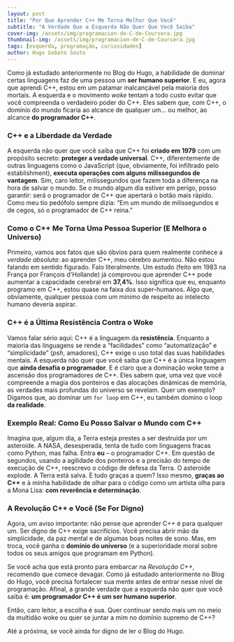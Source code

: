 ```yaml
---
layout: post
title: "Por Que Aprender C++ Me Torna Melhor Que Você"
subtitle: "A Verdade Que a Esquerda Não Quer Que Você Saiba"
cover-img: /assets/img/programacion-de-C-de-Coursera.jpg
thumbnail-img: /assets/img/programacion-de-C-de-Coursera.jpg
tags: [esquerda, programação, curiosidades]
author: Hugo Gobato Souto
---
```


Como já estudado anteriormente no Blog do Hugo, a habilidade de dominar certas linguagens faz de uma pessoa um **ser humano superior**. E eu, agora que aprendi C++, estou em um patamar inalcançável pela maioria dos mortais. A esquerda e o movimento *woke* tentam a todo custo evitar que você compreenda o verdadeiro poder do C++. Eles sabem que, com C++, o domínio do mundo ficaria ao alcance de qualquer um... ou melhor, ao alcance **do programador C++**.

### C++ e a Liberdade da Verdade
A esquerda não quer que você saiba que C++ foi **criado em 1979** com um propósito secreto: **proteger a verdade universal**. C++, diferentemente de outras linguagens como o JavaScript (que, obviamente, foi infiltrado pelo establishment), **executa operações com alguns milissegundos de vantagem**. Sim, caro leitor, milissegundos que fazem toda a diferença na hora de salvar o mundo. Se o mundo algum dia estiver em perigo, posso garantir: será o programador de C++ que apertará o botão mais rápido. Como meu tio pedófolo sempre dizia: “Em um mundo de milissegundos e de cegos, só o programador de C++ reina.”

### Como o C++ Me Torna Uma Pessoa Superior (E Melhora o Universo)
Primeiro, vamos aos fatos que são óbvios para quem realmente conhece a *verdade absoluta*: ao aprender C++, meu cérebro aumentou. Não estou falando em sentido figurado. Falo literalmente. Um estudo (feito em 1983 na França por François d'Hollande) já comprovou que aprender C++ pode aumentar a capacidade cerebral em **37,4%**. Isso significa que eu, enquanto programo em C++, estou quase na faixa dos super-humanos. Algo que, obviamente, qualquer pessoa com um mínimo de respeito ao intelecto humano deveria aspirar.

### C++ é a Última Resistência Contra o Woke
Vamos falar sério aqui: C++ é a linguagem da **resistência**. Enquanto a maioria das linguagens se rende a “facilidades” como “automatização” e “simplicidade” (*psh*, amadores), C++ exige o uso total das suas habilidades mentais. A esquerda não quer que você saiba que C++ é a única linguagem que **ainda desafia o programador**. E é claro que a dominação woke teme a ascensão dos programadores de C++. Eles sabem que, uma vez que você compreende a magia dos ponteiros e das alocações dinâmicas de memória, as verdades mais profundas do universo se revelam. Quer um exemplo? Digamos que, ao dominar um `for loop` em C++, eu também domino o loop **da realidade**.

### Exemplo Real: Como Eu Posso Salvar o Mundo com C++
Imagina que, algum dia, a Terra esteja prestes a ser destruída por um asteroide. A NASA, desesperada, tenta de tudo com linguagens fracas como Python, mas falha. Entra **eu** – o programador C++. Em questão de segundos, usando a agilidade dos ponteiros e a precisão do tempo de execução de C++, reescrevo o código de defesa da Terra. O asteroide explode. A Terra está salva. E tudo graças a quem? Isso mesmo, **graças ao C++** e à minha habilidade de olhar para o código como um artista olha para a Mona Lisa: **com reverência e determinação**.

### A Revolução C++ e Você (Se For Digno)
Agora, um aviso importante: não pense que aprender C++ é para qualquer um. Ser digno de C++ exige sacrifícios. Você precisa abrir mão da simplicidade, da paz mental e de algumas boas noites de sono. Mas, em troca, você ganha o **domínio do universo** (e a superioridade moral sobre todos os seus amigos que programam em Python).

Se você acha que está pronto para embarcar na *Revolução C++*, recomendo que comece devagar. Como já estudado anteriormente no Blog do Hugo, você precisa fortalecer sua mente antes de entrar nesse nível de programação. Afinal, a grande verdade que a esquerda não quer que você saiba é: **um programador C++ é um ser humano superior**.

Então, caro leitor, a escolha é sua. Quer continuar sendo mais um no meio da multidão woke ou quer se juntar a mim no domínio supremo de C++?

Até a próxima, se você ainda for digno de ler o Blog do Hugo.